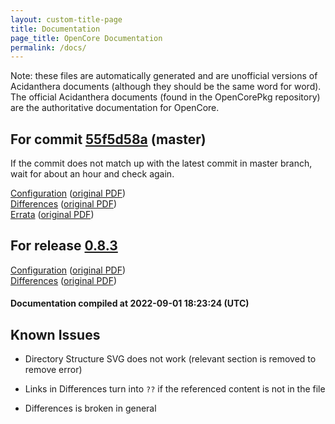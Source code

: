 ```yaml
---
layout: custom-title-page
title: Documentation
page_title: OpenCore Documentation
permalink: /docs/
---
```

Note: these files are automatically generated and are unofficial versions of Acidanthera documents (although they should be the same word for word). The official Acidanthera documents (found in the OpenCorePkg repository) are the authoritative documentation for OpenCore.

## For commit [55f5d58a](https://github.com/acidanthera/OpenCorePkg/tree/55f5d58a7414b32f50ba80b2d5dae6a1658d1792) (master)

If the commit does not match up with the latest commit in master branch, wait for about an hour and check again.

[Configuration](latest/Configuration.html) ([original PDF](https://github.com/acidanthera/OpenCorePkg/blob/55f5d58a7414b32f50ba80b2d5dae6a1658d1792/Docs/Configuration.pdf))
<br>
[Differences](latest/Differences.html) ([original PDF](https://github.com/acidanthera/OpenCorePkg/blob/55f5d58a7414b32f50ba80b2d5dae6a1658d1792/Docs/Differences/Differences.pdf))
<br>
[Errata](latest/Errata.html) ([original PDF](https://github.com/acidanthera/OpenCorePkg/blob/55f5d58a7414b32f50ba80b2d5dae6a1658d1792/Docs/Errata/Errata.pdf))

## For release [0.8.3](https://github.com/acidanthera/OpenCorePkg/tree/0.8.3)

[Configuration](release/Configuration.html) ([original PDF](https://github.com/acidanthera/OpenCorePkg/blob/0.8.3/Docs/Configuration.pdf))
<br>
[Differences](release/Differences.html) ([original PDF](https://github.com/acidanthera/OpenCorePkg/blob/0.8.3/Docs/Differences/Differences.pdf))

#### Documentation compiled at 2022-09-01 18:23:24 (UTC)

## Known Issues

* Directory Structure SVG does not work (relevant section is removed to remove error)

* Links in Differences turn into `??` if the referenced content is not in the file

* Differences is broken in general

